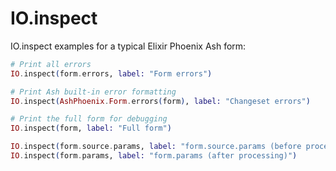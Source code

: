 # IO.inspect

IO.inspect examples for a typical Elixir Phoenix Ash form:

```elixir
# Print all errors
IO.inspect(form.errors, label: "Form errors")

# Print Ash built-in error formatting
IO.inspect(AshPhoenix.Form.errors(form), label: "Changeset errors")

# Print the full form for debugging
IO.inspect(form, label: "Full form")

IO.inspect(form.source.params, label: "form.source.params (before processing)")
IO.inspect(form.params, label: "form.params (after processing)")
```
